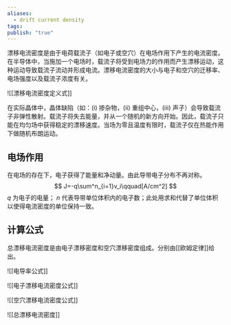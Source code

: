 ```yaml
---
aliases:
  - drift current density
tags: 
publish: "true"
---
```


漂移电流密度是由于电荷载流子（如电子或空穴）在电场作用下产生的电流密度。在半导体中，当施加一个电场时，载流子将受到电场力的作用而产生漂移运动，这种运动导致载流子流动并形成电流。漂移电流密度的大小与电子和空穴的迁移率、电场强度以及载流子浓度有关。

![[漂移电流密度定义式]]

在实际晶体中，晶体缺陷（如：(i) 掺杂物，(ii) 重组中心，(iii) 声子）会导致载流子非弹性散射。载流子将失去能量，并从一个随机的新方向开始。因此，载流子只能在均匀场中获得稳定的漂移速度。当场为零且温度有限时，载流子仅在热能作用下做随机布朗运动。

##  电场作用

在电场的存在下，电子获得了能量和净动量。由此导带电子分布不再对称。
$$
J=-q\sum^n_{i=1}v_i\qquad[A/cm^2]
$$
$q$ 为电子的电量； $n$ 代表导带单位体积内的电子数；此处用求和代替了单位体积以使得电流密度的单位保持一致。

## 计算公式

总漂移电流密度是由电子漂移密度和空穴漂移密度组成。分别由[[欧姆定律]]给出。

![[电导率公式]]

![[电子漂移电流密度公式]]

![[空穴漂移电流密度公式]]

![[总漂移电流密度]]



